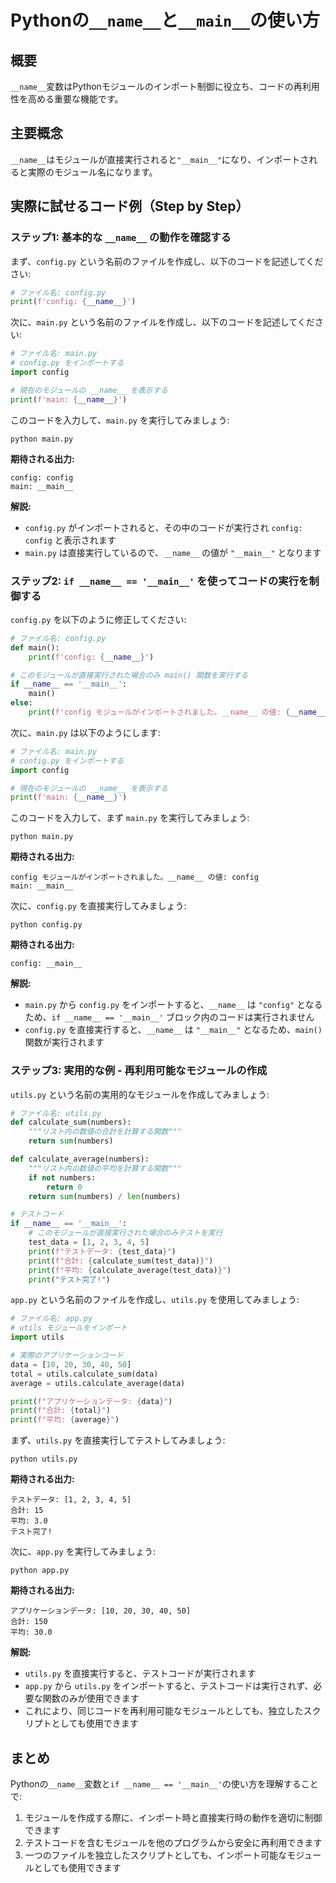 # Pythonの`__name__`と`__main__`の使い方

## 概要
`__name__`変数はPythonモジュールのインポート制御に役立ち、コードの再利用性を高める重要な機能です。

## 主要概念
`__name__`はモジュールが直接実行されると`"__main__"`になり、インポートされると実際のモジュール名になります。

## 実際に試せるコード例（Step by Step）

### ステップ1: 基本的な `__name__` の動作を確認する

まず、`config.py` という名前のファイルを作成し、以下のコードを記述してください:

```python
# ファイル名: config.py
print(f'config: {__name__}')
```

次に、`main.py` という名前のファイルを作成し、以下のコードを記述してください:

```python
# ファイル名: main.py
# config.py をインポートする
import config

# 現在のモジュールの __name__ を表示する
print(f'main: {__name__}')
```

このコードを入力して、`main.py` を実行してみましょう:

```
python main.py
```

**期待される出力:**
```
config: config
main: __main__
```

**解説:**
- `config.py` がインポートされると、その中のコードが実行され `config: config` と表示されます
- `main.py` は直接実行しているので、`__name__` の値が `"__main__"` となります

### ステップ2: `if __name__ == '__main__'` を使ってコードの実行を制御する

`config.py` を以下のように修正してください:

```python
# ファイル名: config.py
def main():
    print(f'config: {__name__}')

# このモジュールが直接実行された場合のみ main() 関数を実行する
if __name__ == '__main__':
    main()
else:
    print(f'config モジュールがインポートされました。__name__ の値: {__name__}')
```

次に、`main.py` は以下のようにします:

```python
# ファイル名: main.py
# config.py をインポートする
import config

# 現在のモジュールの __name__ を表示する
print(f'main: {__name__}')
```

このコードを入力して、まず `main.py` を実行してみましょう:

```
python main.py
```

**期待される出力:**
```
config モジュールがインポートされました。__name__ の値: config
main: __main__
```

次に、`config.py` を直接実行してみましょう:

```
python config.py
```

**期待される出力:**
```
config: __main__
```

**解説:**
- `main.py` から `config.py` をインポートすると、`__name__` は `"config"` となるため、`if __name__ == '__main__'` ブロック内のコードは実行されません
- `config.py` を直接実行すると、`__name__` は `"__main__"` となるため、`main()` 関数が実行されます

### ステップ3: 実用的な例 - 再利用可能なモジュールの作成

`utils.py` という名前の実用的なモジュールを作成してみましょう:

```python
# ファイル名: utils.py
def calculate_sum(numbers):
    """リスト内の数値の合計を計算する関数"""
    return sum(numbers)

def calculate_average(numbers):
    """リスト内の数値の平均を計算する関数"""
    if not numbers:
        return 0
    return sum(numbers) / len(numbers)

# テストコード
if __name__ == '__main__':
    # このモジュールが直接実行された場合のみテストを実行
    test_data = [1, 2, 3, 4, 5]
    print(f"テストデータ: {test_data}")
    print(f"合計: {calculate_sum(test_data)}")
    print(f"平均: {calculate_average(test_data)}")
    print("テスト完了!")
```

`app.py` という名前のファイルを作成し、`utils.py` を使用してみましょう:

```python
# ファイル名: app.py
# utils モジュールをインポート
import utils

# 実際のアプリケーションコード
data = [10, 20, 30, 40, 50]
total = utils.calculate_sum(data)
average = utils.calculate_average(data)

print(f"アプリケーションデータ: {data}")
print(f"合計: {total}")
print(f"平均: {average}")
```

まず、`utils.py` を直接実行してテストしてみましょう:

```
python utils.py
```

**期待される出力:**
```
テストデータ: [1, 2, 3, 4, 5]
合計: 15
平均: 3.0
テスト完了!
```

次に、`app.py` を実行してみましょう:

```
python app.py
```

**期待される出力:**
```
アプリケーションデータ: [10, 20, 30, 40, 50]
合計: 150
平均: 30.0
```

**解説:**
- `utils.py` を直接実行すると、テストコードが実行されます
- `app.py` から `utils.py` をインポートすると、テストコードは実行されず、必要な関数のみが使用できます
- これにより、同じコードを再利用可能なモジュールとしても、独立したスクリプトとしても使用できます

## まとめ

Pythonの`__name__`変数と`if __name__ == '__main__'`の使い方を理解することで:

1. モジュールを作成する際に、インポート時と直接実行時の動作を適切に制御できます
2. テストコードを含むモジュールを他のプログラムから安全に再利用できます
3. 一つのファイルを独立したスクリプトとしても、インポート可能なモジュールとしても使用できます
